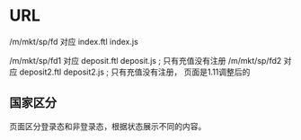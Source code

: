 # URL

/m/mkt/sp/fd  对应 index.ftl index.js

/m/mkt/sp/fd1  对应 deposit.ftl deposit.js ; 只有充值没有注册
/m/mkt/sp/fd2 对应 deposit2.ftl deposit2.js ; 只有充值没有注册， 页面是1.11调整后的

## 国家区分

页面区分登录态和非登录态，根据状态展示不同的内容。
